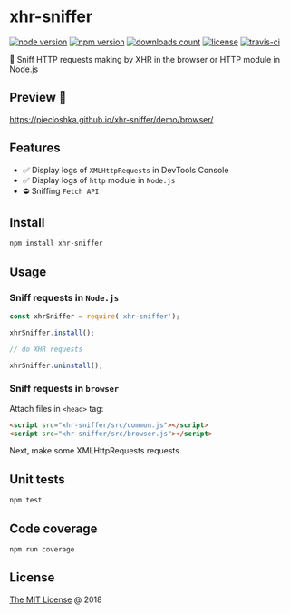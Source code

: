 # xhr-sniffer

[![node version](https://img.shields.io/node/v/xhr-sniffer.svg)](https://www.npmjs.com/package/xhr-sniffer)
[![npm version](https://badge.fury.io/js/xhr-sniffer.svg)](https://badge.fury.io/js/xhr-sniffer)
[![downloads count](https://img.shields.io/npm/dt/xhr-sniffer.svg)](https://www.npmjs.com/package/xhr-sniffer)
[![license](https://img.shields.io/npm/l/xhr-sniffer.svg)](https://www.npmjs.com/package/xhr-sniffer)
[![travis-ci](https://api.travis-ci.com/piecioshka/xhr-sniffer.svg?branch=master)](https://app.travis-ci.com/github/piecioshka/xhr-sniffer)

:hammer: Sniff HTTP requests making by XHR in the browser or HTTP module in Node.js

## Preview 🎉

<https://piecioshka.github.io/xhr-sniffer/demo/browser/>

## Features

* :white_check_mark: Display logs of `XMLHttpRequests` in DevTools Console
* :white_check_mark: Display logs of `http` module in `Node.js`
* :no_entry: Sniffing `Fetch API`

## Install

```bash
npm install xhr-sniffer
```

## Usage

### Sniff requests in `Node.js`

```javascript
const xhrSniffer = require('xhr-sniffer');

xhrSniffer.install();

// do XHR requests

xhrSniffer.uninstall();
```

### Sniff requests in `browser`

Attach files in `<head>` tag:

```html
<script src="xhr-sniffer/src/common.js"></script>
<script src="xhr-sniffer/src/browser.js"></script>
```

Next, make some XMLHttpRequests requests.

## Unit tests

```bash
npm test
```

## Code coverage

```bash
npm run coverage
```

## License

[The MIT License](http://piecioshka.mit-license.org) @ 2018
